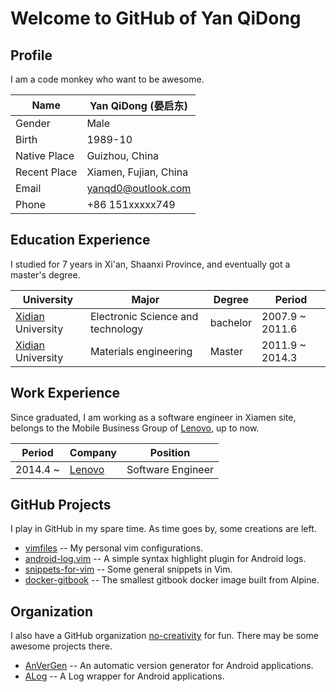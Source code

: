 # Welcome to GitHub of Yan QiDong

## Profile

I am a code monkey who want to be awesome.

| Name         | Yan QiDong (晏启东)   |
| ----         | -------------------   |
| Gender       | Male                  |
| Birth        | 1989-10               |
| Native Place | Guizhou, China        |
| Recent Place | Xiamen, Fujian, China |
| Email        | <yanqd0@outlook.com>  |
| Phone        | +86 151xxxxx749       |

## Education Experience

I studied for 7 years in Xi'an, Shaanxi Province,
and eventually got a master's degree.

| University          | Major                             | Degree   | Period          |
| ----------          | -----                             | ------   | ------          |
| [Xidian] University | Electronic Science and technology | bachelor | 2007.9 ~ 2011.6 |
| [Xidian] University | Materials engineering             | Master   | 2011.9 ~ 2014.3 |

[Xidian]:http://www.xidian.edu.cn/

## Work Experience

Since graduated, I am working as a software engineer in Xiamen site, belongs to the Mobile Business Group of [Lenovo], up to now.

| Period   | Company  | Position          |
| ------   | -------  | --------          |
| 2014.4 ~ | [Lenovo] | Software Engineer |

[Lenovo]:http://www.lenovo.com.cn/

## GitHub Projects

I play in GitHub in my spare time.
As time goes by, some creations are left.

- [vimfiles] --
    My personal vim configurations.
- [android-log.vim] --
    A simple syntax highlight plugin for Android logs.
- [snippets-for-vim] --
    Some general snippets in Vim.
- [docker-gitbook] --
    The smallest gitbook docker image built from Alpine.

[vimfiles]:http://github.qidong.name/vimfiles/
[android-log.vim]:http://github.qidong.name/android-log.vim/
[snippets-for-vim]:http://github.qidong.name/snippets-for-vim/
[docker-gitbook]:http://github.qidong.name/docker-gitbook/

## Organization

I also have a GitHub organization [no-creativity] for fun.
There may be some awesome projects there.

- [AnVerGen] --
    An automatic version generator for Android applications.
- [ALog] --
    A Log wrapper for Android applications.

[no-creativity]:http://no-creativity.org/
[AnVerGen]:http://no-creativity.org/AnVerGen/
[ALog]:http://no-creativity.org/ALog/
